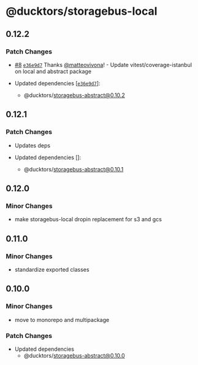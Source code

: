 # @ducktors/storagebus-local

## 0.12.2

### Patch Changes

- [#8](https://github.com/ducktors/storagebus/pull/8) [`e36e9d7`](https://github.com/ducktors/storagebus/commit/e36e9d74183b5a1c3fc9920236854abfc6006c45) Thanks [@matteovivona](https://github.com/matteovivona)! - Update vitest/coverage-istanbul on local and abstract package

- Updated dependencies [[`e36e9d7`](https://github.com/ducktors/storagebus/commit/e36e9d74183b5a1c3fc9920236854abfc6006c45)]:
  - @ducktors/storagebus-abstract@0.10.2

## 0.12.1

### Patch Changes

- Updates deps

- Updated dependencies []:
  - @ducktors/storagebus-abstract@0.10.1

## 0.12.0

### Minor Changes

- make storagebus-local dropin replacement for s3 and gcs

## 0.11.0

### Minor Changes

- standardize exported classes

## 0.10.0

### Minor Changes

- move to monorepo and multipackage

### Patch Changes

- Updated dependencies
  - @ducktors/storagebus-abstract@0.10.0
